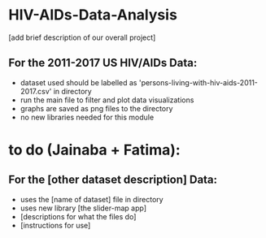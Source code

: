 # HIV-AIDs-Data-Analysis
[add brief description of our overall project]

## For the 2011-2017 US HIV/AIDs Data:
- dataset used should be labelled as 'persons-living-with-hiv-aids-2011-2017.csv' in directory
- run the main file to filter and plot data visualizations
- graphs are saved as png files to the directory
- no new libraries needed for this module

# to do (Jainaba + Fatima):
## For the [other dataset description] Data:
- uses the [name of dataset] file in directory
- uses new library [the slider-map app]
- [descriptions for what the files do]
- [instructions for use]
